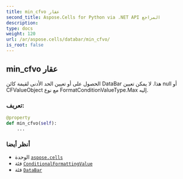 ```yaml
---
title: min_cfvo عقار
second_title: Aspose.Cells for Python via .NET API المراجع
description:
type: docs
weight: 120
url: /ar/aspose.cells/databar/min_cfvo/
is_root: false
---
```

##  min_cfvo عقار

الحصول على أو تعيين الحد الأدنى لقيمة كائن DataBar هذا.
لا يمكن تعيين null أو CFValueObject مع نوع FormatConditionValueType.Max إليه.
###  تعريف:
```python
@property
def min_cfvo(self):
    ...
```

###  أنظر أيضا
* الوحدة [`aspose.cells`](../../)
* فئة [`ConditionalFormattingValue`](/cells/python-net/ar/aspose.cells/conditionalformattingvalue)
* فئة [`DataBar`](/cells/python-net/ar/aspose.cells/databar)
